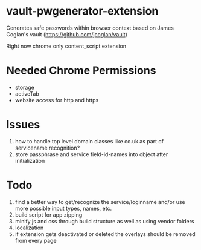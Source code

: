 vault-pwgenerator-extension
===========================

Generates safe passwords within browser context based on James Coglan's vault (https://github.com/jcoglan/vault)

Right now chrome only content_script extension

Needed Chrome Permissions
=========================
* storage
* activeTab
* website access for http and https

Issues
=======
1. how to handle top level domain classes like co.uk as part of servicename recognition?
2. store passphrase and service field-id-names into object after initialization

Todo
======
1. find a better way to get/recognize the service/loginname and/or use more possible input types, names, etc.
2. build script for app zipping
3. minify js and css through build structure as well as using vendor folders
4. localization
5. if extension gets deactivated or deleted the overlays should be removed from every page
